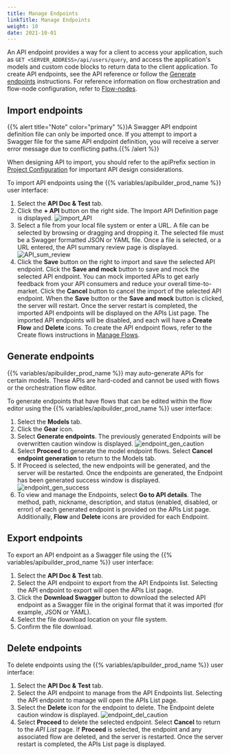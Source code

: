```yaml
---
title: Manage Endpoints
linkTitle: Manage Endpoints
weight: 10
date: 2021-10-01
---
```


An API endpoint provides a way for a client to access your application, such as `GET <SERVER_ADDRESS>/api/users/query`, and access the application's models and custom code blocks to return data to the client application. To create API endpoints, see the API reference or follow the [Generate endpoints](#generate-endpoints) instructions. For reference information on flow orchestration and flow-node configuration, refer to [Flow-nodes](/docs/developer_guide/flows/flow-nodes/).

## Import endpoints

{{% alert title="Note" color="primary" %}}A Swagger API endpoint definition file can only be imported once. If you attempt to import a Swagger file for the same API endpoint definition, you will receive a server error message due to conflicting paths.{{% /alert %}}

When designing API to import, you should refer to the apiPrefix section in [Project Configuration](/docs/developer_guide/project/configuration/project_configuration/#apiprefix) for important API design considerations.

To import API endpoints using the {{% variables/apibuilder_prod_name %}} user interface:

1. Select the **API Doc & Test** tab.
1. Click the **\+ API** button on the right side. The Import API Definition page is displayed.
![import_API](/Images/import_api.png)
1. Select a file from your local file system or enter a URL. A file can be selected by browsing or dragging and dropping it. The selected file must be a Swagger formatted JSON or YAML file. Once a file is selected, or a URL entered, the API summary review page is displayed.
![API_sum_review](/Images/api_sum_review.png)
1. Click the **Save** button on the right to import and save the selected API endpoint. Click the **Save and mock** button to save and mock the selected API endpoint. You can mock imported APIs to get early feedback from your API consumers and reduce your overall time-to-market. Click the **Cancel** button to cancel the import of the selected API endpoint. When the **Save** button or the **Save and mock** button is clicked, the server will restart. Once the server restart is completed, the imported API endpoints will be displayed on the APIs List page. The imported API endpoints will be disabled, and each will have a **Create Flow** and **Delete** icons. To create the API endpoint flows, refer to the Create flows instructions in [Manage Flows](/docs/developer_guide/flows/manage_flows/).

## Generate endpoints

{{% variables/apibuilder_prod_name %}} may auto-generate APIs for certain models. These APIs are hard-coded and cannot be used with flows or the orchestration flow editor.

To generate endpoints that have flows that can be edited within the flow editor using the {{% variables/apibuilder_prod_name %}} user interface:

1. Select the **Models** tab.
1. Click the **Gear** icon.
1. Select **Generate endpoints**. The previously generated Endpoints will be overwritten caution window is displayed.
![endpoint_gen_caution](/Images/endpoint_gen_caution.png)
1. Select **Proceed** to generate the model endpoint flows. Select **Cancel endpoint generation** to return to the Models tab.
1. If Proceed is selected, the new endpoints will be generated, and the server will be restarted. Once the endpoints are generated, the Endpoint has been generated success window is displayed.
![endpoint_gen_success](/Images/endpoint_gen_success.png)
1. To view and manage the Endpoints, select **Go to API details**. The method, path, nickname, description, and status (enabled, disabled, or error) of each generated endpoint is provided on the APIs List page. Additionally, **Flow** and **Delete** icons are provided for each Endpoint.

## Export endpoints

To export an API endpoint as a Swagger file using the {{% variables/apibuilder_prod_name %}} user interface:

1. Select the **API Doc &** **Test** tab.
1. Select the API endpoint to export from the API Endpoints list. Selecting the API endpoint to export will open the APIs List page.
1. Click the **Download Swagger** button to download the selected API endpoint as a Swagger file in the original format that it was imported (for example, JSON or YAML).
1. Select the file download location on your file system.
1. Confirm the file download.

## Delete endpoints

To delete endpoints using the {{% variables/apibuilder_prod_name %}} user interface:

1. Select the **API Doc &** **Test** tab.
1. Select the API endpoint to manage from the API Endpoints list. Selecting the API endpoint to manage will open the APIs List page.
1. Select the **Delete** icon for the endpoint to delete. The Endpoint delete caution window is displayed.
![endpoint_del_caution](/Images/55477532_endpoint_del_caution.png)
1. Select **Proceed** to delete the selected endpoint. Select **Cancel** to return to the _API List_ page. If **Proceed** is selected, the endpoint and any associated flow are deleted, and the server is restarted. Once the server restart is completed, the APIs List page is displayed.
